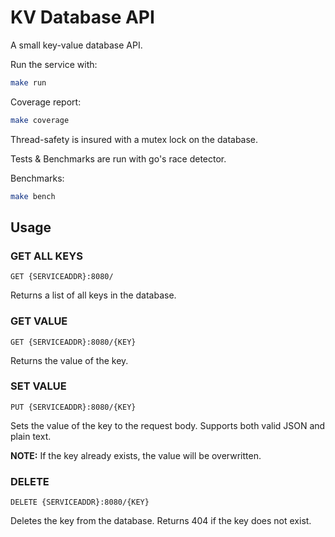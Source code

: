 # KV Database API

A small key-value database API.

Run the service with:
```bash
make run
```

Coverage report:
```bash
make coverage
```

Thread-safety is insured with a mutex lock on the database.

Tests & Benchmarks are run with go's race detector.

Benchmarks:
```bash
make bench
```

## Usage
### GET ALL KEYS
```
GET {SERVICEADDR}:8080/
```
Returns a list of all keys in the database.

### GET VALUE
```
GET {SERVICEADDR}:8080/{KEY}
```
Returns the value of the key.

### SET VALUE
```
PUT {SERVICEADDR}:8080/{KEY}
```
Sets the value of the key to the request body. Supports both valid JSON and plain text.

**NOTE:** If the key already exists, the value will be overwritten.


### DELETE
```
DELETE {SERVICEADDR}:8080/{KEY}
```
Deletes the key from the database. 
Returns 404 if the key does not exist.
